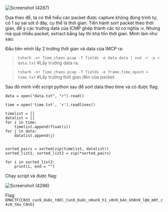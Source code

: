 ![Screenshot (4287)](https://github.com/NVex0/uWU/assets/113530029/989dd4c3-b9ba-44d4-b926-5b07732e35fd)

Dựa theo đề, ta có thể hiểu các packet được capture không đúng trình tự, có 1 sự sai sót ở đây, cụ thể là thời gian. Tiến hành sort packet theo thời gian, để ý các trường data của ICMP ghép thành các từ có nghĩa :v. Nhưng mà quá nhiều packet, extract bằng tay thì khá tốn thời gian. Mình làm như sau:

Đầu tiên mình lấy 2 trường thời gian và data của IMCP ra:

> `tshark -nr Time_chaos.pcap -T fields -e data.data | xxd -r -p > data.txt` #Lấy trường data ra.

> `tshark -nr Time_chaos.pcap -T fields -e frame.time_epoch > time.txt` #Lấy trường thời gian đến của packet.

Sau đó mình viết script python sau để sort data theo time và có được flag:

```
data = open("data.txt", "r").read()

time = open('time.txt', 'r').readlines()

timelist = []
datalist = []
for i in time:
    timelist.append(float(i))
for j in data:
    datalist.append(j)


sorted_pairs = sorted(zip(timelist, datalist))
sorted_list1, sorted_list2 = zip(*sorted_pairs)

for i in sorted_list2:
    print(i, end = "")
```

Chạy script và được flag:

![Screenshot (4286)](https://github.com/NVex0/uWU/assets/113530029/096afb0c-4d6d-4f26-b947-9558fa32addd)

Flag: `KMACTF{C0d3_cun9_du0c_t0Ol_Cun9_DuOc_nHun9_h1_v0n9_b4n_kh0n9_l@m_m0t_c4cH_tHu_C0nG}`
